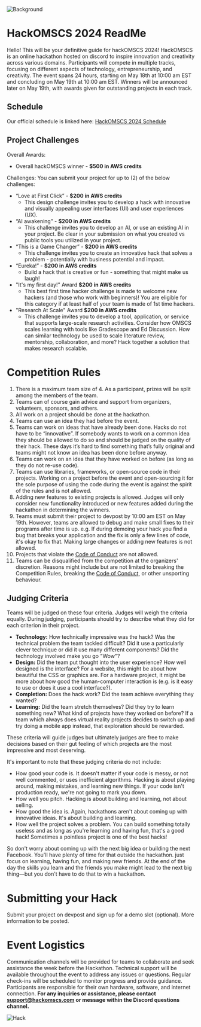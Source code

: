 ![Background](https://d112y698adiu2z.cloudfront.net/photos/production/challenge_background_images/002/747/253/datas/original.jpg)

# HackOMSCS 2024 ReadMe

Hello! This will be your definitive guide for hackOMSCS 2024!
HackOMSCS is an online hackathon hosted on discord to inspire innovation and creativity across various domains. Participants will compete in multiple tracks, focusing on different aspects of technology, entrepreneurship, and creativity. The event spans 24 hours, starting on May 18th at 10:00 am EST and concluding on May 19th at 10:00 am EST. Winners will be announced later on May 19th, with awards given for outstanding projects in each track.

## Schedule

Our official schedule is linked here: [HackOMSCS 2024 Schedule](https://docs.google.com/spreadsheets/d/1NllQFHQAlXBUs-rexLgBFh30O9Txyi8rgdTBzWMXMkM/edit#gid=466839176)

## Project Challenges

Overall Awards:

- Overall hackOMSCS winner - **$500 in AWS credits**

Challenges: You can submit your project for up to (2) of the below challenges:

- “Love at First Click” - **$200 in AWS credits**
 	- This design challenge invites you to develop a hack with innovative and visually appealing user interfaces (UI) and user experiences (UX).
- “AI awakening” - **$200 in AWS credits**
 	- This challenge invites you to develop an AI, or use an existing AI in your project. Be clear in your submission on what you created vs public tools you utilized in your project.
- “This is a Game Changer” - **$200 in AWS credits**
 	- This challenge invites you to create an innovative hack that solves a problem - potentially with business potential and impact.
- “Eureka!” -  **$200 in AWS credits**
 	- Build a hack that is creative or fun - something that might make us laugh!
- "It's my first day!" Award **$200 in AWS credits**
 	- This best first time hacker challenge is made to welcome new hackers (and those who work with beginners)! You are eligible for this category if at least half of your team is made of 1st time hackers.
- "Research At Scale" Award **$200 in AWS credits**
 	- This challenge invites you to develop a tool, application, or service that supports large-scale research activities. Consider how OMSCS scales learning with tools like Gradescope and Ed Discussion. How can similar technology be used to scale literature review, mentorship, collaboration, and more? Hack together a solution that makes research scalable.

# Competition Rules

1. There is a maximum team size of 4. As a participant, prizes will be split among the members of the team.
2. Teams can of course gain advice and support from organizers, volunteers, sponsors, and others.
3. All work on a project should be done at the hackathon.
4. Teams can use an idea they had before the event.
5. Teams can work on ideas that have already been done. Hacks do not have to be “innovative”. If somebody wants to work on a common idea they should be allowed to do so and should be judged on the quality of their hack. These days it’s hard to find something that’s fully original and teams might not know an idea has been done before anyway.
6. Teams can work on an idea that they have worked on before (as long as they do not re-use code).
7. Teams can use libraries, frameworks, or open-source code in their projects. Working on a project before the event and open-sourcing it for the sole purpose of using the code during the event is against the spirit of the rules and is not allowed.
8. Adding new features to existing projects is allowed. Judges will only consider new functionality introduced or new features added during the hackathon in determining the winners.
9. Teams must submit their project to devpost by 10:00 am EST on May 19th. However, teams are allowed to debug and make small fixes to their programs after time is up. e.g. If during demoing your hack you find a bug that breaks your application and the fix is only a few lines of code, it's okay to fix that. Making large changes or adding new features is not allowed.
10. Projects that violate the  [Code of Conduct](http://static.mlh.io/docs/mlh-code-of-conduct.pdf)  are not allowed.
11. Teams can be disqualified from the competition at the organizers' discretion. Reasons might include but are not limited to breaking the Competition Rules, breaking the  [Code of Conduct](http://static.mlh.io/docs/mlh-code-of-conduct.pdf), or other unsporting behaviour.

## Judging Criteria

Teams will be judged on these four criteria. Judges will weigh the criteria equally. During judging, participants should try to describe what they did for each criterion in their project.

- **Technology:**  How technically impressive was the hack? Was the technical problem the team tackled difficult? Did it use a particularly clever technique or did it use many different components? Did the technology involved make you go "Wow"?
- **Design:**  Did the team put thought into the user experience? How well designed is the interface? For a website, this might be about how beautiful the CSS or graphics are. For a hardware project, it might be more about how good the human-computer interaction is (e.g. is it easy to use or does it use a cool interface?).
- **Completion:**  Does the hack work? Did the team achieve everything they wanted?
- **Learning:**  Did the team stretch themselves? Did they try to learn something new? What kind of projects have they worked on before? If a team which always does virtual reality projects decides to switch up and try doing a mobile app instead, that exploration should be rewarded.

These criteria will guide judges but ultimately judges are free to make decisions based on their gut feeling of which projects are the most impressive and most deserving.

It's important to note that these judging criteria do not include:

- How good your code is. It doesn't matter if your code is messy, or not well commented, or uses inefficient algorithms. Hacking is about playing around, making mistakes, and learning new things. If your code isn't production ready, we're not going to mark you down.
- How well you pitch. Hacking is about building and learning, not about selling.
- How good the idea is. Again, hackathons aren't about coming up with innovative ideas. It's about building and learning.
- How well the project solves a problem. You can build something totally useless and as long as you're learning and having fun, that's a good hack! Sometimes a pointless project is one of the best hacks!

So don't worry about coming up with the next big idea or building the next Facebook. You'll have plenty of time for that outside the hackathon. just focus on learning, having fun, and making new friends. At the end of the day the skills you learn and the friends you make might lead to the next big thing—but you don't have to do that to win a hackathon.

# Submitting your Hack

Submit your project on devpost and sign up for a demo slot (optional). More information to be posted.

# Event Logistics

Communication channels will be provided for teams to collaborate and seek assistance the week before the Hackathon.
Technical support will be available throughout the event to address any issues or questions.
Regular check-ins will be scheduled to monitor progress and provide guidance.
Participants are responsible for their own hardware, software, and internet connection.
**For any inquiries or assistance, please contact [support@hackomscs.com](mailto:support@hackomscs.com) or message within the Discord questions channel.**

![Hack](https://i.imgur.com/UwhXB1l.png)
